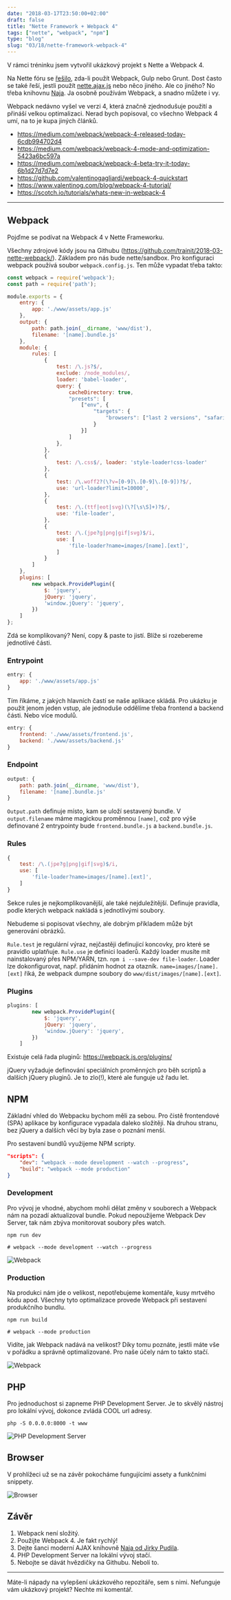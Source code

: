 ```yaml
---
date: "2018-03-17T23:50:00+02:00"
draft: false
title: "Nette Framework + Webpack 4"
tags: ["nette", "webpack", "npm"]
type: "blog"
slug: "03/18/nette-framework-webpack-4"
---
```


V rámci tréninku jsem vytvořil ukázkový projekt s Nette a Webpack 4.

<!--more-->

Na Nette fóru se [řešilo](https://forum.nette.org/cs/30333-npm-yarn-vysledne-do-www#p196251), zda-li použít Webpack, Gulp nebo Grunt.
Dost často se také řeší, jestli použít [nette.ajax.js](https://componette.com/vojtech-dobes/nette.ajax.js/) nebo něco jiného.
Ale co jiného? No třeba knihovnu [Naja](https://componette.com/jiripudil/naja/). Ja osobně používám Webpack, a snadno můžete i vy.

Webpack nedávno vyšel ve verzi 4, která značně zjednodušuje použití a přináší velkou optimalizaci. Nerad bych popisoval,
co všechno Webpack 4 umí, na to je kupa jiných článků.

- https://medium.com/webpack/webpack-4-released-today-6cdb994702d4
- https://medium.com/webpack/webpack-4-mode-and-optimization-5423a6bc597a
- https://medium.com/webpack/webpack-4-beta-try-it-today-6b1d27d7d7e2
- https://github.com/valentinogagliardi/webpack-4-quickstart
- https://www.valentinog.com/blog/webpack-4-tutorial/
- https://scotch.io/tutorials/whats-new-in-webpack-4

-----

## Webpack

Pojďme se podívat na Webpack 4 v Nette Frameworku.

Všechny zdrojové kódy jsou na Githubu (https://github.com/trainit/2018-03-nette-webpack/). Základem pro nás bude nette/sandbox.
Pro konfiguraci webpack používá soubor `webpack.config.js`. Ten může vypadat třeba takto:

```javascript
const webpack = require('webpack');
const path = require('path');

module.exports = {
    entry: {
        app: './www/assets/app.js'
    },
    output: {
        path: path.join(__dirname, 'www/dist'),
        filename: '[name].bundle.js'
    },
    module: {
        rules: [
            {
                test: /\.js?$/,
                exclude: /node_modules/,
                loader: 'babel-loader',
                query: {
                    cacheDirectory: true,
                    "presets": [
                        ["env", {
                            "targets": {
                                "browsers": ["last 2 versions", "safari >= 7"]
                            }
                        }]
                    ]
                },
            },
            {
                test: /\.css$/, loader: 'style-loader!css-loader'
            },
            {
                test: /\.woff2?(\?v=[0-9]\.[0-9]\.[0-9])?$/,
                use: 'url-loader?limit=10000',
            },
            {
                test: /\.(ttf|eot|svg)(\?[\s\S]+)?$/,
                use: 'file-loader',
            },
            {
                test: /\.(jpe?g|png|gif|svg)$/i,
                use: [
                    'file-loader?name=images/[name].[ext]',
                ]
            }
        ]
    },
    plugins: [
        new webpack.ProvidePlugin({
            $: 'jquery',
            jQuery: 'jquery',
            'window.jQuery': 'jquery',
        })
    ]
};
```

Zdá se komplikovaný? Není, copy & paste to jistí. Blíže si rozebereme jednotlivé části.

### Entrypoint

```javascript
entry: {
    app: './www/assets/app.js'
}
```

Tím říkáme, z jakých hlavních častí se naše aplikace skládá.
Pro ukázku je použit jenom jeden vstup, ale jednoduše oddělíme třeba frontend a backend části. Nebo více modulů.

```javascript
entry: {
    frontend: './www/assets/frontend.js',
    backend: './www/assets/backend.js'
}
```

### Endpoint

```javascript
output: {
    path: path.join(__dirname, 'www/dist'),
    filename: '[name].bundle.js'
}
```

`Output.path` definuje místo, kam se uloží sestavený bundle. V `output.filename` máme magickou proměnnou `[name]`,
což pro výše definované 2 entrypointy bude `frontend.bundle.js` a `backend.bundle.js`.

### Rules

```javascript
{
    test: /\.(jpe?g|png|gif|svg)$/i,
    use: [
        'file-loader?name=images/[name].[ext]',
    ]
}
```

Sekce rules je nejkomplikovanější, ale také nejduležitější. Definuje pravidla, podle kterých webpack
nakládá s jednotlivými soubory.

Nebudeme si popisovat všechny, ale dobrým příkladem může být generování obrázků.

`Rule.test` je regulární výraz, nejčastěji definujicí koncovky, pro které se pravidlo uplatňuje.
`Rule.use` je  definici loaderů. Každý loader musíte mít nainstalovaný přes NPM/YARN, tzn. `npm i --save-dev file-loader`.
Loader lze dokonfigurovat, např. přidáním hodnot za otazník. `name=images/[name].[ext]` říká, že webpack dumpne soubory
do `www/dist/images/[name].[ext]`.

### Plugins

```javascript
plugins: [
        new webpack.ProvidePlugin({
            $: 'jquery',
            jQuery: 'jquery',
            'window.jQuery': 'jquery',
        })
    ]
```

Existuje celá řada pluginů: https://webpack.js.org/plugins/

jQuery vyžaduje definování speciálních proměnných pro běh scriptů a dalších jQuery pluginů. Je to zlo(!), které ale funguje už řadu let.

## NPM

Základní vhled do Webpacku bychom měli za sebou. Pro čistě frontendové (SPA) aplikace by konfigurace vypadala daleko složitěji.
Na druhou stranu, bez jQuery a dalších věcí by byla zase o poznání menší.

Pro sestavení bundlů využijeme NPM scripty.

```json
"scripts": {
    "dev": "webpack --mode development --watch --progress",
    "build": "webpack --mode production"
}
```

### Development

Pro vývoj je vhodné, abychom mohli dělat změny v souborech a Webpack nám na pozadí aktualizoval bundle.
Pokud nepoužijeme Webpack Dev Server, tak nám zbýva monitorovat soubory přes watch.

```
npm run dev

# webpack --mode development --watch --progress
```

![][1]

### Production

Na produkci nám jde o velikost, nepotřebujeme komentáře, kusy mrtvého kódu apod. Všechny tyto optimalizace provede Webpack při sestavení produkčního bundlu.

```
npm run build

# webpack --mode production
```

Vidíte, jak Webpack nadává na velikost? Díky tomu poznáte, jestli máte vše v pořádku a správně optimalizované.
Pro naše účely nám to takto stačí.

![][2]

## PHP

Pro jednoduchost si zapneme PHP Development Server. Je to skvělý nástroj pro lokální vývoj, dokonce zvládá COOL url adresy.

```
php -S 0.0.0.0:8000 -t www
```

![][3]

## Browser

V prohlížeci už se na závěr pokocháme fungujícími assety a funkčními snippety.

![][4]

## Závěr

1. Webpack není složitý.
2. Použijte Webpack 4. Je fakt rychlý!
3. Dejte šanci moderní AJAX knihovně [Naja od Jirky Pudila](https://github.com/jiripudil/Naja).
4. PHP Development Server na lokální vývoj stačí.
5. Nebojte se dávát hvězdičky na Githubu. Nebolí to.

----

Máte-li nápady na vylepšení ukázkového repozitáře, sem s nimi. Nefunguje vám ukázkový projekt? Nechte mi komentář.


[1]: /misc/blog/2018/03/18/webpack-dev.png (Webpack)
[2]: /misc/blog/2018/03/18/webpack-prod.png (Webpack)
[3]: /misc/blog/2018/03/18/phpserver.png (PHP Development Server)
[4]: /misc/blog/2018/03/18/browser.png (Browser)
